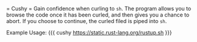 = Cushy =
Gain confidence when curling to `sh`. The program allows you to browse the code once it has been curled, and then gives you a chance to abort. If you choose to continue, the curled filed is piped into `sh`.

Example Usage:
{{{
cushy https://static.rust-lang.org/rustup.sh
}}}